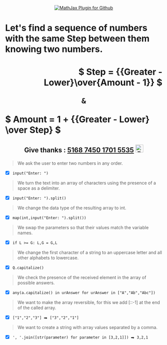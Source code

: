 <center><a href="https://chrome.google.com/webstore/detail/mathjax-plugin-for-github/ioemnmodlmafdkllaclgeombjnmnbima/related?hl=en-GB">
  <img src="https://lh3.googleusercontent.com/1L5qSmHCxs8ZD0wEVvj3J3GjUFRxSuYHfKjcp7K1PR3_kmRLT-RSSTYDmEh1LnSm3un9zwH8VnEQgaJ43G3ZiWq7Na-vR99o_TJ86DTCsFNiP9ugLTPoA_4eDO-PyEhts_WFX6QxPT0e8PA_u2J8aGm4vWITmrax9yHKdfedn1lbmM7gn5S_hsa2IQOX9d0WCXKYMRKCWRmTymIcRI9PF9MOLJx1-oIGhl4gLOG9nih_d8UoNNWaXrNaLI-Tr6KnCmh6B_jdcUtwwblmMmBMv4EjzJgjYhssZ3uRu0kdV42IQXVLUQObE0WC0ZRsfXmq_huhdb7nA-ed3Jay8HDv9XFg2L447bSd_wB4U2lG6G6mTYU7IjwpxXZLllzAsdqjP2740gD7p7tVKo0-NLRDnczhOSkdDtTHeCIjMwamkA2L60JN6ULiVur0TSVdpFaTPVPwUcaIBC6O3lB4bCKSbzOmssqhkqNk_njR8Ee0DyAyfkSx9uSltmA6MmDfnzncoyWVR7QKIIh1bx1G_8nDaFUbNIDGRS6E3o-7AseEycFaVgh0nBcgVfGQWmvHTdlScBHqolKrAIjBIlF2vcBdbkiNvX9TjV1KwK05i8JHBMcWcZSbaiwK5DFKlCNQUd65BRH7hbhIHSKKiZHNF52PHY9UwSJqAVHW9W6pX6BsLM37o6imtk75ZLbjzcPbWzXnoE21KrlfugBn701E1fRtQfODoRq0kq7m-rGVNAsEGXRU6LC2U3fIzO_FCgUBW-s4DEOfkof34Uhu4nmfQfbrl9oZiezDFCbe1PY6vsguKFhpV3jsBzAUmimvRtU5AfI=w893-h722-no?authuser=0" alt="MathJax Plugin for Github"> 
</a></center>

# Let's find a sequence of numbers with the same Step between them knowing two numbers.

# <p align="right"> $ Step = {{Greater - Lower}\over{Amount - 1}} $ </p> <p align="center"><b>`&`</b></p> <p align="left"> $ Amount = 1 + {{Greater - Lower} \over Step} $ </p>

## <p align="center">Give thanks : <u>5168 7450 1701 5535</u> <a href="https://en.privatbank.ua/all-ways-to-receive-send-an-international-transfer"><img src="https://upload.wikimedia.org/wikipedia/uk/f/ff/%D0%9B%D0%BE%D0%B3%D0%BE%D1%82%D0%B8%D0%BF_%D0%9F%D1%80%D0%B8%D0%B2%D0%B0%D1%8224.png" width = "25" alt="Privat Bank UA"> </a></p>

> We ask the user to enter two numbers in any order.
- [X] `input("Enter: ")`
> We turn the text into an array of characters using the presence of a space as a delimiter.
- [X] `input("Enter: ").split()`
> We change the data type of the resulting array to int.
- [X] `map(int,input("Enter: ").split())`
> We swap the parameters so that their values match the variable names.
- [X] `if L >= G: L,G = G,L`
> We change the first character of a string to an uppercase letter and all other alphabets to lowercase.
- [X] `Q.capitalize()`
> We check the presence of the received element in the array of possible answers.
- [X] `any(a.capitalize() in urAnswer for urAnswer in ["A","Ab","Abc"])`
> We want to make the array reversible, for this we add [::-1] at the end of the called array.
- [X] `["1","2","3"] ⮕ ["3","2","1"]`
> We want to create a string with array values separated by a comma.
- [X] `', '.join([str(parameter) for parameter in [3,2,1]]) ⮕ 3,2,1`
